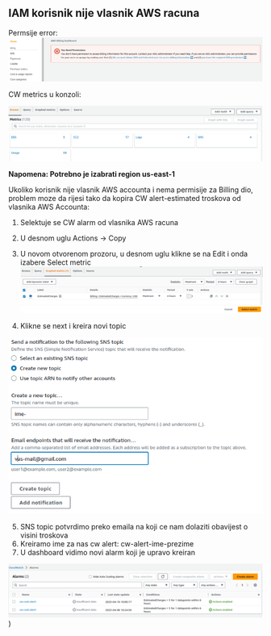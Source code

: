 
## IAM korisnik nije vlasnik AWS racuna

Permsije error:
![error-billing](screenshoots/billing_permisije.png)

CW metrics u konzoli:

![cw-metrics](screenshoots/cw_metrics.png)

**Napomena: Potrebno je izabrati region us-east-1**

Ukoliko korisnik nije vlasnik AWS accounta i nema permisije za Billing dio, problem moze da rijesi tako da kopira CW alert-estimated troskova od vlasnika AWS Accounta:
1. Selektuje se CW alarm od vlasnika AWS racuna

2. U desnom uglu Actions -> Copy 

3. U novom otvorenom prozoru, u desnom uglu klikne se na Edit i onda izabere Select metric
![select-metric](screenshoots/select_metric.png)

4. Klikne se next i kreira novi topic

 ![new_topic](screenshoots/new_topic.png)

5. SNS topic potvrdimo preko emaila na koji ce nam dolaziti obavijest o visini troskova 
6. Kreiramo ime za nas cw alert: cw-alert-ime-prezime
7. U dashboard vidimo novi alarm koji je upravo kreiran

![cw-final](screenshoots/cw_final.png))